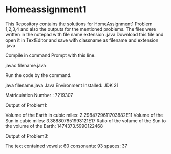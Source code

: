 
# Homeassignment1
This Repository contains the solutions for HomeAssignment1 Problem 1,2,3,4 and also the outputs for the mentioned problems.
The files were written in the notepad with file name extension .java
Download this file and open it in TextEditor and save with  classname as filename and extension .java

Compile in command Prompt with this line.

javac filename.java

Run the code by the command.

java filename.java
Java Environment Installed: JDK 21

Matriculation Number : 7219307

Output of Problem1:

Volume of the Earth in cubic miles: 2.2984729611703882E11
Volume of the Sun in cubic miles: 3.388807851993121E17
Ratio of the volume of the Sun to the volume of the Earth: 1474373.5990122468

Output of Problem3:

The text contained vowels: 60
consonants: 93
spaces: 37



